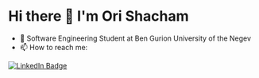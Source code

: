 # Hi there 👋 I'm Ori Shacham

- 🌱 Software Engineering Student at Ben Gurion University of the Negev
- 📫 How to reach me: 
<div id="badges">
  <a href="https://www.linkedin.com/in/ori-shacham-5b995131/">
    <img src="https://img.shields.io/badge/LinkedIn-blue?style=for-the-badge&logo=linkedin&logoColor=white" alt="LinkedIn Badge"/>
  </a>
</div>

